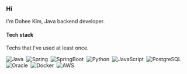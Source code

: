 <!--
**do5do/do5do** is a ✨ _special_ ✨ repository because its `README.md` (this file) appears on your GitHub profile.

Here are some ideas to get you started:

- 🔭 I’m currently working on ...
- 🌱 I’m currently learning ...
- 👯 I’m looking to collaborate on ...
- 🤔 I’m looking for help with ...
- 💬 Ask me about ...
- 📫 How to reach me: ...
- 😄 Pronouns: ...
- ⚡ Fun fact: ...
-->

### Hi
I'm Dohee Kim, Java backend developer.   
   
#### Tech stack
Techs that I've used at least once.   

<p>
  <img alt="Java" src="https://img.shields.io/badge/Java-007396?style=flat-square&logo=Java&logoColor=white"/></a>&nbsp
  <img alt="Spring" src="https://img.shields.io/badge/Spring-6DB33F?style=for-the-badge&logo=Spring&logoColor=white"></a>&nbsp
  <img alt="SpringBoot" src="https://img.shields.io/badge/Springboot-#6DB33F?style=for-the-badge&logo=SpringBoot&logoColor=white"></a>&nbsp
  <img alt="Python" src="https://img.shields.io/badge/Python-3766AB?style=flat-square&logo=Python&logoColor=white"/></a>&nbsp
  <img alt="JavaScript" src="https://img.shields.io/badge/javascript-F7DF1E?style=for-the-badge&logo=javascript&logoColor=black"/></a>&nbsp
  <img alt="PostgreSQL" src="https://img.shields.io/badge/Postgresql-#4169E1?style=for-the-badge&logo=PostgreSQL&logoColor=white"/></a>&nbsp
  <img alt="Oracle" src="https://img.shields.io/badge/oracle-F80000?style=for-the-badge&logo=oracle&logoColor=white"/></a>&nbsp
  <img alt="Docker" src="https://img.shields.io/badge/Docker-46a2f1?style=flat-square&logo=docker&logoColor=white"/></a>&nbsp
  <img alt="AWS" src="https://img.shields.io/badge/AWS-232F3E?style=flat-square&logo=AmazonAWS&logoColor=white"/></a>&nbsp
</p>
